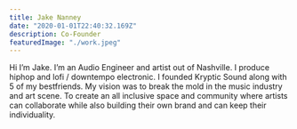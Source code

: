 ```yaml
---
title: Jake Nanney
date: "2020-01-01T22:40:32.169Z"
description: Co-Founder
featuredImage: "./work.jpeg"
---
```


Hi I’m Jake. I’m an Audio Engineer and artist out of Nashville. I produce hiphop and lofi / downtempo electronic. I founded Kryptic Sound along with 5 of my bestfriends. My vision was to break the mold in the music industry and art scene. To create an all inclusive space and community where artists can collaborate while also building their own brand and can keep their individuality.
